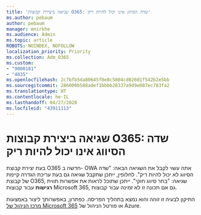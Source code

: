 ```yaml
---
title: 'שגיאה ביצירת קבוצות O365: שדה הסיווג אינו יכול להיות ריק'
ms.author: pebaum
author: pebaum
manager: mnirkhe
ms.audience: Admin
ms.topic: article
ROBOTS: NOINDEX, NOFOLLOW
localization_priority: Priority
ms.collection: Adm_O365
ms.custom:
- "9000181"
- "4835"
ms.openlocfilehash: 2c7bfb5da80645f0e8c5004cd02601f542b2e5bb
ms.sourcegitcommit: 286000b588adef1bbbb28337a9d9e087ec783fa2
ms.translationtype: HT
ms.contentlocale: he-IL
ms.lasthandoff: 04/27/2020
ms.locfileid: "43911113"
---
```

# <a name="error-creating-o365-groups-the-classification-field-cant-be-empty"></a>שגיאה ביצירת קבוצות O365: שדה הסיווג אינו יכול להיות ריק

בעת יצירת קבוצת O365 חדשה ב- OWA אתה עשוי לקבל את השגיאה הבאה: "שדה הסיווג לא יכול להיות ריק".  לחלופין, ייתכן שתקבל שגיאה גם בעת עריכת הגדרה קיימת של קבוצת O365, שגיאה: "בחר סיווג חוקי".   ייתכן שתוכל לראות את אפשרות תווית **רגישות** עבור קבוצות Microsoft 365, גם אם תכונה זו לא זמינה עבור קבוצות.

התיקון לבעיה זו זוהה והוא נמצא בתהליך הפריסה.  כפתרון, באפשרותך ליצור באמצעות [מרכז הניהול של Microsoft 365](https://docs.microsoft.com/microsoft-365/admin/create-groups/create-groups?view=o365-worldwide) או פורטל הניהול של Azure.
